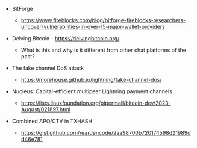 - BitForge
  - <https://www.fireblocks.com/blog/bitforge-fireblocks-researchers-uncover-vulnerabilities-in-over-15-major-wallet-providers>
     
- Delving Bitcoin - <https://delvingbitcoin.org/>
  - What is this and why is it different from other chat platforms of the past?
 
- The fake channel DoS attack
  - <https://morehouse.github.io/lightning/fake-channel-dos/>

- Nucleus: Capital-efficient multipeer Lightning payment channels
  - <https://lists.linuxfoundation.org/pipermail/bitcoin-dev/2023-August/021897.html>
 
- Combined APO/CTV in TXHASH
  - <https://gist.github.com/reardencode/2aa98700b720174598d21989dd46e781>

